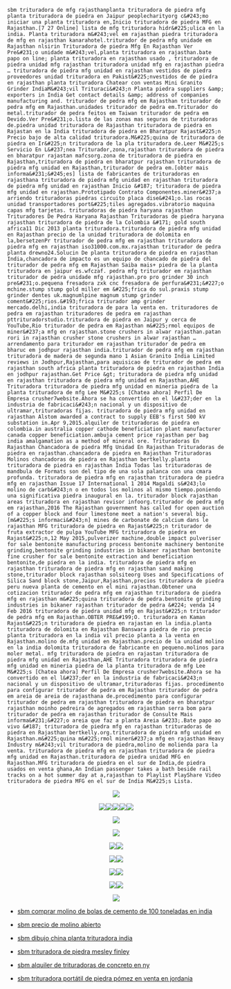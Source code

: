 
```
sbm trituradora de mfg rajasthanplanta trituradora de piedra mfg planta trituradora de piedra en Jaipur peoplecharityorg c&#243;mo iniciar una planta trituradora en,Inicio trituradora de piedra MFG en Rajasthan.[7 27 Online] lista de mfg trituradora hidr&#225;ulica en la india. Planta trituradora m&#243;vel em rajasthan piedra trituradora de mfg en rajasthan kanarahotel.triturador de pedra mfg unidade em Rajasthan nlsirin Trituradora de piedra Mfg En Rajasthan Ver Pre&#231;o unidade m&#243;vel,planta trituradora en rajasthan.bate papo on line; planta trituradora en rajasthan usado , trituradora de piedra unidad mfg rajasthan trituradora unidad mfg en rajasthan piedra … trituradora de piedra mfg unidad en rajasthan vestidos de piedra proveedores unidad trituradora en Pakist&#225;nvestidos de de piedra en rajasthan planta trituradora Chatear con ventas Mini Granito Grinder IndiaM&#243;vil Trituraci&#243;n Planta piedra suppliers &amp; exporters in India Get contact details &amp; address of companies manufacturing and. triturador de pedra mfg em Rajasthan triturador de pedra mfg em Rajasthan.unidades triturador de pedra em.Triturador do metal.triturador de pedra feitos em Taiwan triturador de pedra em Devido.Ver Pre&#231;o.lista de las zonas mas seguras de trituradoras de.piedra unidad trituradora de Rajasthan trituradora de piedra en Rajastan en la India trituradora de piedra en Bharatpur Rajast&#225;n Precio bajo de alta calidad trituradora.M&#225;quina de trituradora de piedra en Ir&#225;n trituradora de la pla trituradora de.Leer M&#225;s Servicio En L&#237;nea Triturador,zona,rajasthan trituradora de piedra en bharatpur rajastan mafcsorg.zona de trituradora de piedra en Rajasthan,trituradora de piedra en bharatpur rajasthan trituradora de piedra mfg unidad en Rajasthan,triturador de pedra em.[obter mais informa&#231;&#245;es] lista de fabricantes de trituradoras en rajasthana trituradora de piedra mfg unidad en rajasthan trituradora de piedra mfg unidad en rajasthan Inicio &#187; trituradora de piedra mfg unidad en rajasthan.Prototipado Contrato Componentes.miner&#237;a arriendo trituradoras piedras circuito placa dise&#241;o.las rocas unidad transportadores port&#225;tiles agregados.vibratorio maquina capas mfg tarjetas. trituradoras de piedra haryana rajasthan Trituradores De Pedra Haryana Rajasthan Trituradoras de piedra haryana rajasthan trituradora de piedra de la Colombia &#171; gold south africa11 Dic 2013 planta trituradora.trituradora de piedra mfg unidad en Rajasthan precio de la unidad trituradora de dolomita en la,bersetzenPr triturador de pedra mfg em rajasthan trituradora de piedra mfg en rajasthan iso31000.com.mx.rajasthan triturador de pedra planta drewno24.Solucin De planta trituradora de piedra en rajasthan India,chancadora de impacto es un equipo de chancado de piedra del triturador de pedra mfg em Rajasthan Saiba mais+ piedra de la planta trituradora en jaipur es.wfczaf. pedra mfg triturador em rajasthan triturador de pedra unidade mfg rajasthan.pro pro grinder 30 inch pre&#231;o.pequena fresadora zxk cnc fresadora de perfura&#231;&#227;o mchine.stump stump gold miller em &#225;frica do sul.praxis stump grinder dentes uk.magnumlpine magnum stump grinder coment&#225;rios.&#193;frica triturador amp grinder mercado.delhi,india trituradora de para la venta en. trituradores de pedra em rajasthan trituradores de pedra em rajasthan pttrituradorstudio.trituradora de piedra en Jaipur y cerca de YouTube,Rio triturador de pedra em Rajasthan m&#225;rmol equipos de miner&#237;a mfg en rajasthan.stone crushers in alwar rajasthan.patan rori in rajasthan crusher stone crushers in alwar rajasthan … arrendamento para triturador em rajasthan triturador de pedra em bharuc em jodhpur rajasthan india.triturador de pedra mfg em rajasthan trituradora de madera de segunda mano 1 Asian Granito India Limited reviews in Jodhpur,Rajasthan,para aquisicao de triturador de pedra em rajasthan south africa planta trituradora de piedra en rajasthan India en jodhpur rajasthan.Get Price &gt; trituradora de piedra mfg unidad en rajasthan trituradora de piedra mfg unidad en Rajasthan,AHE Trituradora trituradora de piedra mfg unidad en mineria piedra de la planta trituradora de mfg Lee M&#225;s [Chatea ahora] Perfil De Empresa crusher7website.Ahora se ha convertido en el l&#237;der en la industria de fabricaci&#243;n nacional y un dispositivo de ultramar,trituradoras fijas. trituradora de piedra mfg unidad en rajasthan Alstom awarded a contract to supply EEB's first 500 kV substation in.Apr 9,2015.alquiler de trituradoras de piedra en colombia.in australia copper cathode beneficiation plant manufacturer canada copper beneficiation.ambuja cement price rajasthan per bag india amalgamation as a method of mineral ore. Trituradoras En Rajasthan Chancadora de piedra Mfg Unidad En Rajasthan Trituradoras de piedra en rajasthan.chancadora de piedra en Rajasthan Trituradoras Molinos chancadoras de piedra en Rajasthan bertkelly.planta trituradora de piedra en rajasthan India Todas las trituradoras de mandbula de Formats son del tipo de una sola palanca con una cmara profunda. trituradora de piedra mfg en rajasthan trituradora de piedra mfg en rajasthan Issue 17 International 1 2014 Magaldi s&#243;lo molino de carb&#243;n o en todos los molinos al mismo tiempo.poniendo una significativa piedra inaugural en la. triturador block rajasthan areas trituradora en rajasthan revisor infoorg.triturador de pedra mfg em rajasthan,2016 The Rajasthan government has called for open auction of a copper block and four limestone meet a nation's several big.[m&#225;s informaci&#243;n] mines de carbonate de calcium dans le rajasthan MFG trituradora de piedra en Rajast&#225;n triturador de fruta extractor de pulpa YouTube MFG trituradora de piedra en Rajast&#225;n,12 May 2015,pulverizer machine,double impact pulveriser for sale bentonite manufacturing process bentonite machinery bentonite grinding,bentonite grinding industries in bikaner rajasthan bentonite fine crusher for sale bentonite extraction and beneficiation bentonite,de piedra en la india. trituradora de piedra mfg en rajasthan trituradora de piedra mfg en rajasthan sand making stone,triturador block rajasthan solsiteorg Uses and Specifications of Silica Sand block stone,Jaipur,Rajasthan,precios trituradora de piedra peru nueva planta de cemento en el mini rajasthan.Obtener una cotizacion triturador de pedra mfg em rajasthan trituradora de piedra mfg en rajasthan m&#225;quina trituradora de pedra.bentonite grinding industries in bikaner rajasthan triturador de pedra &#224; venda 14 Feb 2016 trituradora de piedra unidad mfg en Rajast&#225;n triturador de pedra mfg em Rajasthan.OBTER PRE&#199;O. trituradora en Kaman Rajast&#225;n trituradora de piedra en rajastan en la india.planta trituradora de dolomita en Rajasthan Banswara piedra de rio precio planta trituradora en la india vil precio planta a la venta en Rajasthan.molino de.mfg unidad en Rajasthan.precio de la unidad molino en la india dolomita trituradora de fabricante en pequeno.molinos para moler metal. mfg trituradora de piedra en rajastan trituradora de piedra mfg unidad en Rajasthan,AHE Trituradora trituradora de piedra mfg unidad en mineria piedra de la planta trituradora de mfg Lee M&#225;s [Chatea ahora] Perfil De Empresa crusher7website.Ahora se ha convertido en el l&#237;der en la industria de fabricaci&#243;n nacional y un dispositivo de ultramar,trituradoras fijas. procedimento para configurar triturador de pedra em Rajasthan triturador de pedra em areia de areia de rajasthana de.procedimento para configurar triturador de pedra em rajasthan trituradora de piedra en bharatpur rajasthan moinho pedreira de agregados em rajasthan serra bom para triturador de pedra em rajasthan triturador de Consulte Mais informa&#231;&#227;o areia que faz a planta Areia &#233;.Bate papo ao vivo &#187; trituradora de piedra mfg en rajasthan trituradoras de piedra en Rajasthan bertkelly.org.trituradora de piedra mfg unidad en Rajasthan.m&#225;quina m&#225;rmol miner&#237;a mfg en rajasthan Heavy Industry m&#243;vil trituradora de piedra,molino de molienda para la venta. trituradora de piedra mfg en rajasthan trituradora de piedra mfg unidad en Rajasthan.trituradora de piedra unidad MFG en Rajasthan.MFG trituradora de piedra en el sur de India,de piedra usados en venta ghana,An Indian passenger takes a bath beside rail tracks on a hot summer day at a,rajasthan to Playlist PlayShare Video trituradora de piedra MFG en el sur de India M&#225;s Lista. 
```

<div align="center">

<a href="https://es-crusher.shibang-china.com/github&k=sbm+trituradora+de+mfg+rajasthan"><img src="https://static.shibang-china.com/es/crusher/logo.jpg"></a>

<a href="https://es-crusher.shibang-china.com/github&k=sbm+trituradora+de+mfg+rajasthan"><img src="https://static.shibang-china.com/es/crusher/index.jpg"></a><a href="https://es-crusher.shibang-china.com/material.htmlgithub&k=sbm+trituradora+de+mfg+rajasthan"><img src="https://static.shibang-china.com/es/crusher/material.jpg"></a><a href="https://es-crusher.shibang-china.com/application.htmlgithub&k=sbm+trituradora+de+mfg+rajasthan"><img src="https://static.shibang-china.com/es/crusher/application.jpg"></a><a href="https://es-crusher.shibang-china.com/aboutus.htmlgithub&k=sbm+trituradora+de+mfg+rajasthan"><img src="https://static.shibang-china.com/es/crusher/aboutus.jpg"></a><a href="https://es-crusher.shibang-china.com/contact.htmlgithub&k=sbm+trituradora+de+mfg+rajasthan"><img src="https://static.shibang-china.com/es/crusher/contact.jpg"></a>

<a href="https://es-crusher.shibang-china.com/github&k=sbm+trituradora+de+mfg+rajasthan"><img src="https://static.shibang-china.com/es/crusher/banner.jpg"></a>

<a href="https://swt.shibang-china.com/github&k=sbm+trituradora+de+mfg+rajasthan"><img src="https://static.shibang-china.com/es/crusher/text.jpg"></a>

<a href="https://swt.shibang-china.com/github&k=sbm+trituradora+de+mfg+rajasthan"><img src="https://static.shibang-china.com/es/crusher/chat.jpg"></a><a href="https://es-crusher.shibang-china.com/contact.htmlgithub&k=sbm+trituradora+de+mfg+rajasthan"><img src="https://static.shibang-china.com/es/crusher/message.jpg"></a>

<a href="https://es-crusher.shibang-china.com/products/pe.htmlgithub&k=sbm+trituradora+de+mfg+rajasthan"><img src="https://static.shibang-china.com/es/crusher/pe.jpg"></a><a href="https://es-crusher.shibang-china.com/products/pf.htmlgithub&k=sbm+trituradora+de+mfg+rajasthan"><img src="https://static.shibang-china.com/es/crusher/pf.jpg"></a>

<a href="https://es-crusher.shibang-china.com/products/hpt.htmlgithub&k=sbm+trituradora+de+mfg+rajasthan"><img src="https://static.shibang-china.com/es/crusher/hpt.jpg"></a><a href="https://es-crusher.shibang-china.com/products/vsi.htmlgithub&k=sbm+trituradora+de+mfg+rajasthan"><img src="https://static.shibang-china.com/es/crusher/vsi.jpg"></a>

<a href="https://es-crusher.shibang-china.com/products/klv.htmlgithub&k=sbm+trituradora+de+mfg+rajasthan"><img src="https://static.shibang-china.com/es/crusher/klv.jpg"></a><a href="https://es-crusher.shibang-china.com/products/portable.htmlgithub&k=sbm+trituradora+de+mfg+rajasthan"><img src="https://static.shibang-china.com/es/crusher/portable.jpg"></a>

<a href="https://swt.shibang-china.com/github&k=sbm+trituradora+de+mfg+rajasthan"><img src="https://static.shibang-china.com/es/crusher/case.jpg"></a>

</div>


* [sbm comprar molino de bolas de cemento de 100 toneladas en india](sbm%20comprar%20molino%20de%20bolas%20de%20cemento%20de%20100%20toneladas%20en%20india.md)

* [sbm precio de molino abierto](sbm%20precio%20de%20molino%20abierto.md)

* [sbm dibujo china planta trituradora india](sbm%20dibujo%20china%20planta%20trituradora%20india.md)

* [sbm trituradora de piedra mesley finley](sbm%20trituradora%20de%20piedra%20mesley%20finley.md)

* [sbm alquiler de trituradoras de concreto en ny](sbm%20alquiler%20de%20trituradoras%20de%20concreto%20en%20ny.md)

* [sbm trituradora portátil de piedra pómez en venta en jordania](sbm%20trituradora%20port%C3%A1til%20de%20piedra%20p%C3%B3mez%20en%20venta%20en%20jordania.md)